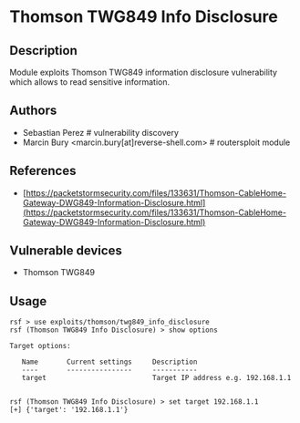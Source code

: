 # Thomson TWG849 Info Disclosure

## Description
Module exploits Thomson TWG849 information disclosure vulnerability which allows to read sensitive information.

## Authors
* Sebastian Perez # vulnerability discovery
* Marcin Bury <marcin.bury[at]reverse-shell.com> # routersploit module

## References
* [https://packetstormsecurity.com/files/133631/Thomson-CableHome-Gateway-DWG849-Information-Disclosure.html](https://packetstormsecurity.com/files/133631/Thomson-CableHome-Gateway-DWG849-Information-Disclosure.html)

## Vulnerable devices
* Thomson TWG849

## Usage
```
rsf > use exploits/thomson/twg849_info_disclosure
rsf (Thomson TWG849 Info Disclosure) > show options

Target options:

   Name       Current settings     Description
   ----       ----------------     -----------
   target                          Target IP address e.g. 192.168.1.1


rsf (Thomson TWG849 Info Disclosure) > set target 192.168.1.1
[+] {'target': '192.168.1.1'}
```
